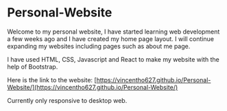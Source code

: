 # Personal-Website

Welcome to my personal website, I have started learning web development a few weeks ago and I have created my home page layout. I will continue expanding my websites including pages such as about me page.

I have used HTML, CSS, Javascript and React to make my website with the help of Bootstrap.

Here is the link to the website: [https://vincentho627.github.io/Personal-Website/](https://vincentho627.github.io/Personal-Website/)

Currently only responsive to desktop web.
